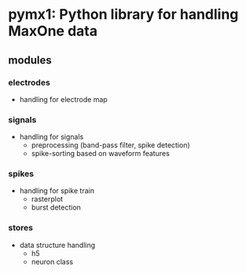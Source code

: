 # pymx1: Python library for handling MaxOne data

## modules
### electrodes
- handling for electrode map

### signals
- handling for signals
    - preprocessing (band-pass filter, spike detection)
    - spike-sorting based on waveform features

### spikes
- handling for spike train
    - rasterplot
    - burst detection

### stores
- data structure handling
    - h5
    - neuron class
